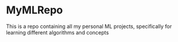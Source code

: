 # MyMLRepo
This is a repo containing all my personal ML projects, specifically for learning different algorithms and concepts
